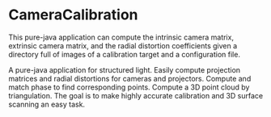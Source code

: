 # CameraCalibration

This pure-java application can compute the intrinsic camera matrix, extrinsic camera matrix, and the radial distortion coefficients given a directory full of images of a calibration target and a configuration file. 

A pure-java application for structured light. Easily compute projection matrices and radial distortions for cameras and projectors. Compute and match phase to find corresponding points. Compute a 3D point cloud by triangulation. The goal is to make highly accurate calibration and 3D surface scanning an easy task.
